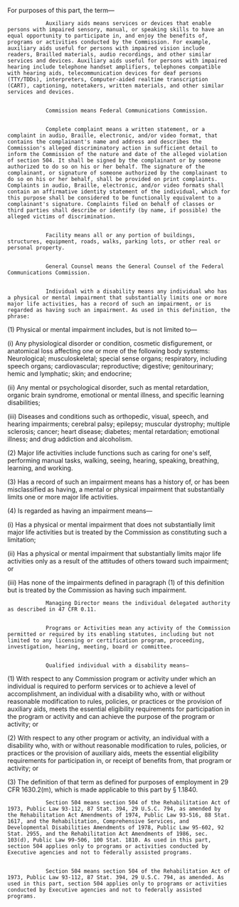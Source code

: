 For purposes of this part, the term—


                Auxiliary aids means services or devices that enable persons with impaired sensory, manual, or speaking skills to have an equal opportunity to participate in, and enjoy the benefits of, programs or activities conducted by the Commission. For example, auxiliary aids useful for persons with impaired vision include readers, Brailled materials, audio recordings, and other similar services and devices. Auxiliary aids useful for persons with impaired hearing include telephone handset amplifiers, telephones compatible with hearing aids, telecommunication devices for deaf persons (TTY/TDDs), interpreters, Computer-aided realtime transcription (CART), captioning, notetakers, written materials, and other similar services and devices.


                Commission means Federal Communications Commission.


                Complete complaint means a written statement, or a complaint in audio, Braille, electronic, and/or video format, that contains the complainant's name and address and describes the Commission's alleged discriminatory action in sufficient detail to inform the Commission of the nature and date of the alleged violation of section 504. It shall be signed by the complainant or by someone authorized to do so on his or her behalf. The signature of the complainant, or signature of someone authorized by the complainant to do so on his or her behalf, shall be provided on print complaints. Complaints in audio, Braille, electronic, and/or video formats shall contain an affirmative identity statement of the individual, which for this purpose shall be considered to be functionally equivalent to a complainant's signature. Complaints filed on behalf of classes or third parties shall describe or identify (by name, if possible) the alleged victims of discrimination.


                Facility means all or any portion of buildings, structures, equipment, roads, walks, parking lots, or other real or personal property.


                General Counsel means the General Counsel of the Federal Communications Commission.


                Individual with a disability means any individual who has a physical or mental impairment that substantially limits one or more major life activities, has a record of such an impairment, or is regarded as having such an impairment. As used in this definition, the phrase:

(1) Physical or mental impairment includes, but is not limited to—
              

(i) Any physiological disorder or condition, cosmetic disfigurement, or anatomical loss affecting one or more of the following body systems: Neurological; musculoskeletal; special sense organs; respiratory, including speech organs; cardiovascular; reproductive; digestive; genitourinary; hemic and lymphatic; skin; and endocrine;

(ii) Any mental or psychological disorder, such as mental retardation, organic brain syndrome, emotional or mental illness, and specific learning disabilities;

(iii) Diseases and conditions such as orthopedic, visual, speech, and hearing impairments; cerebral palsy; epilepsy; muscular dystrophy; multiple sclerosis; cancer; heart disease; diabetes; mental retardation; emotional illness; and drug addiction and alcoholism.

(2) Major life activities include functions such as caring for one's self, performing manual tasks, walking, seeing, hearing, speaking, breathing, learning, and working.

(3) Has a record of such an impairment means has a history of, or has been misclassified as having, a mental or physical impairment that substantially limits one or more major life activities.

(4) Is regarded as having an impairment means—

(i) Has a physical or mental impairment that does not substantially limit major life activities but is treated by the Commission as constituting such a limitation;

(ii) Has a physical or mental impairment that substantially limits major life activities only as a result of the attitudes of others toward such impairment; or

(iii) Has none of the impairments defined in paragraph (1) of this definition but is treated by the Commission as having such impairment.


                Managing Director means the individual delegated authority as described in 47 CFR 0.11.


                Programs or Activities mean any activity of the Commission permitted or required by its enabling statutes, including but not limited to any licensing or certification program, proceeding, investigation, hearing, meeting, board or committee.


                Qualified individual with a disability means—

(1) With respect to any Commission program or activity under which an individual is required to perform services or to achieve a level of accomplishment, an individual with a disability who, with or without reasonable modification to rules, policies, or practices or the provision of auxiliary aids, meets the essential eligibility requirements for participation in the program or activity and can achieve the purpose of the program or activity; or

(2) With respect to any other program or activity, an individual with a disability who, with or without reasonable modification to rules, policies, or practices or the provision of auxiliary aids, meets the essential eligibility requirements for participation in, or receipt of benefits from, that program or activity; or

(3) The definition of that term as defined for purposes of employment in 29 CFR 1630.2(m), which is made applicable to this part by § 1.1840.


                Section 504 means section 504 of the Rehabilitation Act of 1973, Public Law 93-112, 87 Stat. 394, 29 U.S.C. 794, as amended by the Rehabilitation Act Amendments of 1974, Public Law 93-516, 88 Stat. 1617, and the Rehabilitation, Comprehensive Services, and Developmental Disabilities Amendments of 1978, Public Law 95-602, 92 Stat. 2955, and the Rehabilitation Act Amendments of 1986, sec. 103(d), Public Law 99-506, 100 Stat. 1810. As used in this part, section 504 applies only to programs or activities conducted by Executive agencies and not to federally assisted programs.


                Section 504 means section 504 of the Rehabilitation Act of 1973, Public Law 93-112, 87 Stat. 394, 29 U.S.C. 794, as amended. As used in this part, section 504 applies only to programs or activities conducted by Executive agencies and not to federally assisted programs.

